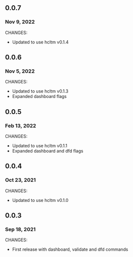 ## 0.0.7
### Nov 9, 2022

CHANGES:

* Updated to use hcltm v0.1.4

## 0.0.6
### Nov 5, 2022

CHANGES:

* Updated to use hcltm v0.1.3
* Expanded dashboard flags

## 0.0.5
### Feb 13, 2022

CHANGES:

* Updated to use hcltm v0.1.1
* Expanded dashboard and dfd flags

## 0.0.4
### Oct 23, 2021

CHANGES:

* Updated to use hcltm v0.1.0

## 0.0.3
### Sep 18, 2021

CHANGES:

* First release with dashboard, validate and dfd commands
